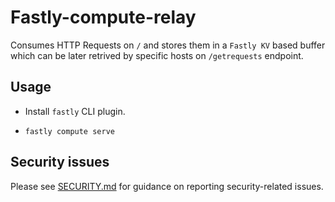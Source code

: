 # Fastly-compute-relay

Consumes HTTP Requests on `/` and stores them in a `Fastly KV` based buffer which can be later retrived by specific hosts on `/getrequests` endpoint.

## Usage

* Install `fastly` CLI plugin.

* `fastly compute serve`

## Security issues

Please see [SECURITY.md](SECURITY.md) for guidance on reporting security-related issues.
